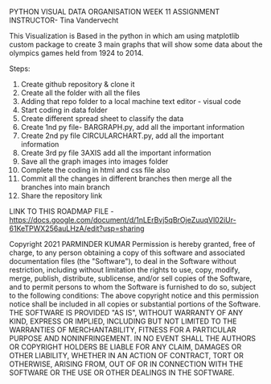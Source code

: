 
PYTHON VISUAL DATA ORGANISATION
WEEK 11 ASSIGNMENT
INSTRUCTOR- Tina Vandervecht


This Visualization is Based in the python in which am using matplotlib custom package to create 3 main graphs that will show some data about the olympics games held from 1924 to 2014.

Steps:
1.	Create github repository & clone it 
2.	Create all the folder with all the files
3.	Adding that repo folder to a local machine text editor - visual code
4.	 Start coding in data folder 
5.	Create different spread sheet to classify the data
6.	Create 1nd py file- BARGRAPH.py, add all the important information 
7.	Create 2nd py file CIRCULARCHART.py, add all the important information
8.	Create 3rd py file 3AXIS add all the important information
9.	Save all the graph images into images folder 
10.	Complete the coding in html and css file also 
11.	Commit all the changes in different branches then merge all the branches into main branch
12.	Share the repository link



LINK TO THIS ROADMAP FILE - https://docs.google.com/document/d/1nLErBvj5qBrOjeZuuqVl02iUr-61KeTPWX256auLHzA/edit?usp=sharing



Copyright 2021 PARMINDER KUMAR
Permission is hereby granted, free of charge, to any person obtaining a copy of this software and associated documentation files (the "Software"), to deal in the Software without restriction, including without limitation the rights to use, copy, modify, merge, publish, distribute, sublicense, and/or sell copies of the Software, and to permit persons to whom the Software is furnished to do so, subject to the following conditions:
The above copyright notice and this permission notice shall be included in all copies or substantial portions of the Software.
THE SOFTWARE IS PROVIDED "AS IS", WITHOUT WARRANTY OF ANY KIND, EXPRESS OR IMPLIED, INCLUDING BUT NOT LIMITED TO THE WARRANTIES OF MERCHANTABILITY, FITNESS FOR A PARTICULAR PURPOSE AND NONINFRINGEMENT. IN NO EVENT SHALL THE AUTHORS OR COPYRIGHT HOLDERS BE LIABLE FOR ANY CLAIM, DAMAGES OR OTHER LIABILITY, WHETHER IN AN ACTION OF CONTRACT, TORT OR OTHERWISE, ARISING FROM, OUT OF OR IN CONNECTION WITH THE SOFTWARE OR THE USE OR OTHER DEALINGS IN THE SOFTWARE.

 



